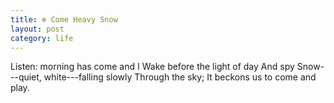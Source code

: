 ```yaml
---
title: ❄️ Come Heavy Snow
layout: post
category: life
---
```


Listen: morning has come and I
Wake before the light of day
And spy
Snow---quiet, white---falling slowly
Through the sky;
It beckons us to come and play.
